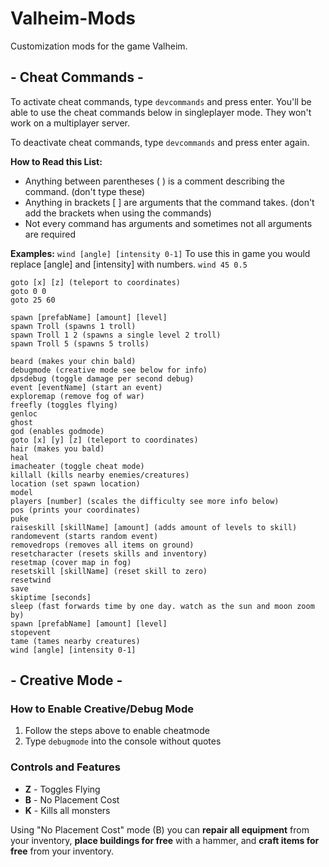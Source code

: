 # Valheim-Mods
Customization mods for the game Valheim.

## - Cheat Commands -
To activate cheat commands, type `devcommands` and press enter. You'll be able to use the cheat commands below in singleplayer mode. They won't work on a multiplayer server.

To deactivate cheat commands, type `devcommands` and press enter again.

  **How to Read this List:**

- Anything between parentheses ( ) is a comment describing the command. (don't type these)
- Anything in brackets [ ] are arguments that the command takes. (don't add the brackets when using the commands)
- Not every command has arguments and sometimes not all arguments are required

**Examples:**
`wind [angle] [intensity 0-1]`
To use this in game you would replace [angle] and [intensity] with numbers.
`wind 45 0.5`

```
goto [x] [z] (teleport to coordinates)
goto 0 0
goto 25 60
```

```
spawn [prefabName] [amount] [level]
spawn Troll (spawns 1 troll)
spawn Troll 1 2 (spawns a single level 2 troll)
spawn Troll 5 (spawns 5 trolls)
```

```
beard (makes your chin bald)
debugmode (creative mode see below for info)
dpsdebug (toggle damage per second debug)
event [eventName] (start an event)
exploremap (remove fog of war)
freefly (toggles flying)
genloc
ghost
god (enables godmode)
goto [x] [y] [z] (teleport to coordinates)
hair (makes you bald)
heal
imacheater (toggle cheat mode)
killall (kills nearby enemies/creatures)
location (set spawn location)
model
players [number] (scales the difficulty see more info below)
pos (prints your coordinates)
puke
raiseskill [skillName] [amount] (adds amount of levels to skill)
randomevent (starts random event)
removedrops (removes all items on ground)
resetcharacter (resets skills and inventory)
resetmap (cover map in fog)
resetskill [skillName] (reset skill to zero)
resetwind
save
skiptime [seconds]
sleep (fast forwards time by one day. watch as the sun and moon zoom by)
spawn [prefabName] [amount] [level]
stopevent
tame (tames nearby creatures)
wind [angle] [intensity 0-1]
```
## - Creative Mode -

### How to Enable Creative/Debug Mode

1. Follow the steps above to enable cheatmode
2. Type `debugmode` into the console without quotes

### Controls and Features

- **Z** - Toggles Flying
- **B** - No Placement Cost
- **K** - Kills all monsters

Using "No Placement Cost" mode (B) you can **repair all equipment** from your inventory, **place buildings for free** with a hammer, and **craft items for free** from your inventory.
